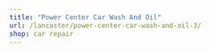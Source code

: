 ```yaml
---
title: "Power Center Car Wash And Oil"
url: /lancaster/power-center-car-wash-and-oil-3/
shop: car repair
---
```

